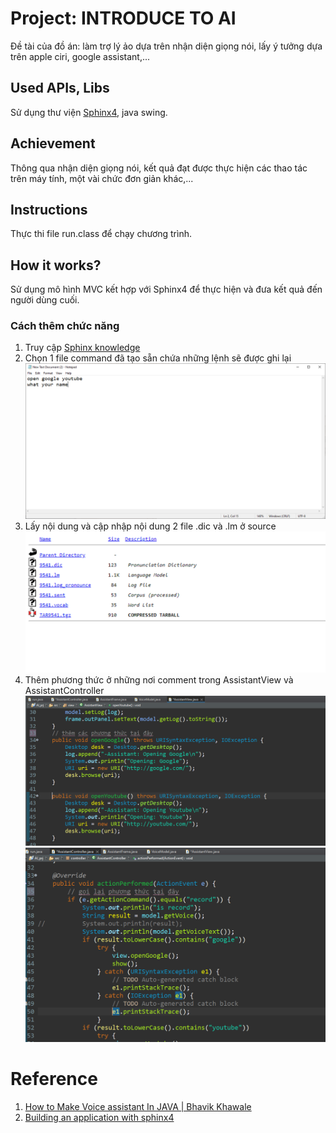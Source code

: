 # Project: INTRODUCE TO AI

Đề tài của đồ án: làm trợ lý ảo dựa trên nhận diện giọng nói, lấy ý tưởng dựa trên apple ciri, google assistant,...

## Used APIs, Libs

Sử dụng thư viện [Sphinx4](https://cmusphinx.github.io/wiki/tutorialsphinx4/), java swing.

## Achievement

Thông qua nhận diện giọng nói, kết quả đạt được thực hiện các thao tác trên máy tính, một vài chức đơn giản khác,...

## Instructions

Thực thi file run.class để chạy chương trình.

## How it works?

Sử dụng mô hình MVC kết hợp với Sphinx4 để thực hiện và đưa kết quả đến người dùng cuối.

### Cách thêm chức năng
1. Truy cập [Sphinx knowledge](http://www.speech.cs.cmu.edu/tools/lmtool-new.html) 
2. Chọn 1 file command đã tạo sẵn chứa những lệnh sẽ được ghi lại ![text](/img/beIQEdj%20-%20Imgur.png)
3. Lấy nội dung và cập nhập nội dung 2 file .dic và .lm ở source
![text](/img/IwPQkah%20-%20Imgur.png)
4. Thêm phương thức ở những nơi comment trong AssistantView và AssistantController
 ![text](/img/biues.PNG)
  ![text](/img/dherrsdf.PNG)


# Reference
1. [How to Make Voice assistant In JAVA | Bhavik Khawale](https://www.youtube.com/watch?v=xBANSVJFR9c&t=195s)
2. [Building an application with sphinx4](https://cmusphinx.github.io/wiki/tutorialsphinx4/)
